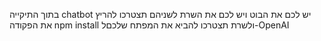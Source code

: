 בתוך התיקייה chatbot יש לכם את הבוט ויש לכם את השרת
לשניהם תצטרכו להריץ את הפקודה npm install
ולשרת תצטרכו להביא את המפתח שלכםל-OpenAI
